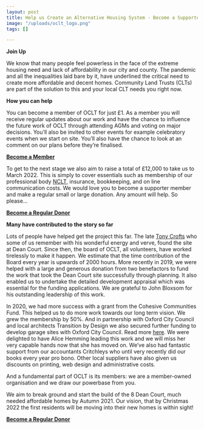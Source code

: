 ```yaml
---
layout: post
title: Help us Create an Alternative Housing System - Become a Supporter Member
image: "/uploads/oclt_logo.png"
tags: []

---
```

**Join Up**

We know that many people feel powerless in the face of the extreme housing need and lack of affordability in our city and county. The pandemic and all the inequalities laid bare by it, have underlined the critical need to create more affordable and decent homes. Community Land Trusts (CLTs) are part of the solution to this and your local CLT needs you right now.

**How you can help**

You can become a member of OCLT for just £1. As a member you will receive regular updates about our work and have the chance to influence the future work of OCLT through attending AGMs and voting on major decisions. You’ll also be invited to other events for example celebratory events when we start on site. You’ll also have the chance to look at an comment on our plans before they’re finalised.

[**Become a Member**](https://app.donorfy.com/form/J7EEWBHW62/53NSK?mc_cid=a858633f39&mc_eid=UNIQID "Become a Member")

To get to the next stage we also aim to raise a total of £12,000 to take us to March 2022. This is simply to cover essentials such as membership of our professional body [NCLT,](http://www.communitylandtrusts.org.uk/) insurance, bookkeeping, and on line communication costs. We would love you to become a supporter member and make a regular small or large donation. Any amount will help. So please…

[**Become a Regular Donor**](https://app.donorfy.com/form/J7EEWBHW62/Q58RQ "Become a Regular Donor")

**Many have contributed to the story so far**

Lots of people have helped get the project this far. The late [Tony Crofts](https://www.oclt.org.uk/2021/03/29/tribute-to-tony-crofts.html) who some of us remember with his wonderful energy and verve, found the site at Dean Court. Since then, the board of OCLT, all volunteers, have worked tirelessly to make it happen. We estimate that the time contribution of the Board every year is upwards of 2000 hours. More recently in 2019, we were helped with a large and generous donation from two benefactors to fund the work that took the Dean Court site successfully through planning. It also enabled us to undertake the detailed development appraisal which was essential for the funding applications. We are grateful to John Bloxsom for his outstanding leadership of this work.

In 2020, we had more success with a grant from the Cohesive Communities Fund. This helped us to do more work towards our long term vision. We grew the membership by 50%. And in partnership with Oxford City Council and local architects Transition by Design we also secured further funding to develop garage sites with Oxford City Council. Read more [here](https://transitionbydesign.org/articles/weve-won-funding-to-turn-unloved-plots-of-land-into-new-social-homes/). We were delighted to have Alice Hemming leading this work and we will miss her very capable hands now that she has moved on. We’ve also had fantastic support from our accountants Critchleys who until very recently did our books every year pro bono. Other local suppliers have also given us discounts on printing, web design and administrative costs.

And a fundamental part of OCLT is its members: we are a member-owned organisation and we draw our powerbase from you.

We aim to break ground and start the build of the 8 Dean Court, much needed affordable homes by Autumn 2021. Our vision, that by Christmas 2022 the first residents will be moving into their new homes is within sight!

[**Become a Regular Donor**](https://app.donorfy.com/form/J7EEWBHW62/Q58RQ "Become a Regular Donor")